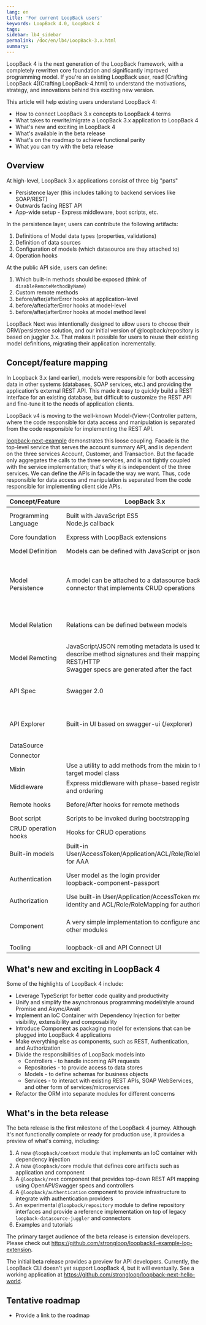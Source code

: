 ```yaml
---
lang: en
title: 'For current LoopBack users'
keywords: LoopBack 4.0, LoopBack 4
tags:
sidebar: lb4_sidebar
permalink: /doc/en/lb4/LoopBack-3.x.html
summary:
---
```


LoopBack 4 is the next generation of the LoopBack framework, with a completely rewritten core foundation and significantly improved programming model. If you're an existing LoopBack user, read [Crafting LoopBack 4](Crafting LoopBack-4.html) to understand the motivations, strategy, and innovations behind this exciting new version.

This article will help existing users understand LoopBack 4:

- How to connect LoopBack 3.x concepts to LoopBack 4 terms
- What takes to rewrite/migrate a LoopBack 3.x application to LoopBack 4
- What's new and exciting in LoopBack 4
- What's available in the beta release
- What's on the roadmap to achieve functional parity
- What you can try with the beta release 

## Overview

At high-level, LoopBack 3.x applications consist of three big "parts"

  - Persistence layer (this includes talking to backend services like SOAP/REST)
  - Outwards facing REST API
  - App-wide setup - Express middleware, boot scripts, etc.

In the persistence layer, users can contribute the following artifacts:

  1. Definitions of Model data types (properties, validations)
  2. Definition of data sources
  3. Configuration of models (which datasource are they attached to)
  4. Operation hooks

At the public API side, users can define:

  1. Which built-in methods should be exposed (think of `disableRemoteMethodByName`)
  1. Custom remote methods
  2. before/after/afterError hooks at application-level
  3. before/after/afterError hooks at model-level
  4. before/after/afterError hooks at model method level

LoopBack Next was intentionally designed to allow users to choose their ORM/persistence solution, and our initial version of @loopback/repository is based on juggler 3.x. That makes it possible for users to reuse their existing model definitions, migrating their application incrementally.

## Concept/feature mapping

In Loopback 3.x (and earlier), models were responsible for both accessing data in other systems (databases, SOAP services, etc.) and providing the application's external REST API. This made it easy to quickly build a REST interface for an existing database, but difficult to customize the REST API and fine-tune it to the needs of application clients.

LoopBack v4 is moving to the well-known Model-(View-)Controller pattern, where the code responsible for data access and manipulation is separated from the code responsible for implementing the REST API.

[loopback-next-example](https://github.com/strongloop/loopback-next-example) demonstrates this loose coupling. Facade is the top-level service that serves the account summary API, and is dependent on the three services Account, Customer, and Transaction. But the facade only aggregates the calls to the three services, and is not tightly coupled with the service implementation; that's why it is independent of the three services. We can define the APIs in facade the way we want. Thus, code responsible for data access and manipulation is separated from the code responsible for implementing client side APIs.


| Concept/Feature       | LoopBack 3.x                                   | LoopBack 4                                        |
| --------------------- | ---------------------------------------------- | ------------------------------------------------- |
| Programming Language  | Built with JavaScript ES5<br>Node.js callback  | TypeScript 2.5.x & JavaScript ES2016/2017<br>Promise & Async/Await         |
| Core foundation       | Express with LoopBack extensions               | Home-grown IoC container                           |
| Model Definition      | Models can be defined with JavaScript or json  | Models can be defined with TypeScript/JavaScript/JSON           |
| Model Persistence     | A model can be attached to a datasource backed by a connector that implements CRUD operations | Repository APIs are introduced to represent persistence related operations. Repository is the binding of model metadata to a datasource |
| Model Relation        | Relations can be defined between models        | (TBA) Relations can be defined between models but they will be realized between repositories |
| Model Remoting        | JavaScript/JSON remoting metadata is used to describe method signatures and their mapping to REST/HTTP<br>Swagger specs are generated after the fact                  | Remoting metadata can be supplied by OpenAPI JSON/YAML documents or TypeScript decorators |
| API Spec              | Swagger 2.0                                    | Swagger 2.0 and OpenAPI Spec 3.0, potentially other forms such as gRPC or GraphQL |
| API Explorer          | Built-in UI based on swagger-ui (/explorer)            |  (Beta) Expose Swagger/OpenAPI specs and a browser redirect to editor.swagger.io          |
| DataSource            |               |            |
| Connector             |              |            |
| Mixin                 | Use a utility to add methods from the mixin to the target model class | Use class extend            |
| Middleware            | Express middleware with phase-based registration and ordering | Sequence consists of actions            |
| Remote hooks          | Before/After hooks for remote methods             | Controller-level sequnce/actions            |
| Boot script           | Scripts to be invoked during bootstrapping             |  (TBD)          |
| CRUD operation hooks  | Hooks for CRUD operations             |            |
| Built-in models       | Built-in User/AccessToken/Application/ACL/Role/RoleMapping for AAA       | (TBD)           |
| Authentication        | User model as the login provider<br>loopback-component-passport             | Authentication component with extensibility to strategy providers           |
| Authorization         | Use built-in User/Application/AccessToken model for identity and ACL/Role/RoleMapping for authorization |       Authorization component     |
| Component             | A very simple implementation to configure and invoke other modules        | A fully-fledged packaging model that allows contribution of extensions from other modules             |
| Tooling               | loopback-cli and API Connect UI             | (TBA)            |


## What's new and exciting in LoopBack 4

Some of the highlights of LoopBack 4 include:

- Leverage TypeScript for better code quality and productivity
- Unify and simplify the asynchronous programming model/style around Promise and Async/Await
- Implement an IoC Container with Dependency Injection for better visibility, extensibility and composability
- Introduce Component as packaging model for extensions that can be plugged into LoopBack 4 applications 
- Make everything else as components, such as REST, Authentication, and Authorization
- Divide the responsibilities of LoopBack models into
  - Controllers - to handle incoming API requests
  - Repositories - to provide access to data stores
  - Models - to define schemas for business objects
  - Services - to interact with existing REST APIs, SOAP WebServices, and other form of services/microservices
- Refactor the ORM into separate modules for different concerns 

## What's in the beta release

The beta release is the first milestone of the LoopBack 4 journey. Although it's not functionally complete or ready for production use, it provides a preview of what's coming, including:

1. A new `@loopback/context` module that implements an IoC container with dependency injection
2. A new `@loopback/core` module that defines core artifacts such as application and component
3. A `@loopback/rest` component that provides top-down REST API mapping using OpenAPI/Swagger specs and controllers
4. A `@loopback/authentication` component to provide infrastructure to integrate with authentication providers
5. An experimental `@loopback/repository` module to define repository interfaces and provide a reference implementation on top of legacy `loopback-datasource-juggler` and connectors
6. Examples and tutorials

The primary target audience of the beta release is extension developers. Please check out https://github.com/strongloop/loopback4-example-log-extension.

The initial beta release provides a preview for API developers. Currently, the LoopBack CLI doesn't yet support LoopBack 4, but it will eventually. See a working application at https://github.com/strongloop/loopback-next-hello-world.    

## Tentative roadmap 

- Provide a link to the roadmap

